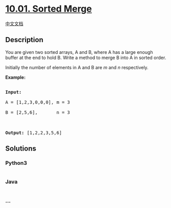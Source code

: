 # [10.01. Sorted Merge](https://leetcode-cn.com/problems/sorted-merge-lcci)

[中文文档](/lcci/10.01.Sorted%20Merge/README.md)

## Description

<p>You are given two sorted arrays, A and B, where A has a large enough buffer at the end to hold B. Write a method to merge B into A in sorted order.</p>

<p>Initially the number of elements in A and B are&nbsp;<em>m</em>&nbsp;and&nbsp;<em>n</em> respectively.</p>

<p><strong>Example:</strong></p>

<pre>

<strong>Input:</strong>

A = [1,2,3,0,0,0], m = 3

B = [2,5,6],       n = 3



<strong>Output:</strong>&nbsp;[1,2,2,3,5,6]</pre>

## Solutions

<!-- tabs:start -->

### **Python3**

```python

```

### **Java**

```java

```

### **...**

```

```

<!-- tabs:end -->
